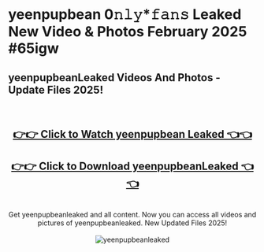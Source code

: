 # yeenpupbean 0𝚗𝚕𝚢*𝚏𝚊𝚗𝚜 Leaked New Video & Photos February 2025 #65igw

<h2>yeenpupbeanLeaked Videos And Photos - Update Files 2025!</h2>
<br>
<div align="center">
<h2><a href="https://mediaupload.pro?title=yeenpupbean&ref=11F" rel="nofollow">👉👉 Click to Watch yeenpupbean Leaked 👈👈</a></h2>
<h2><a href="https://mediaupload.pro?title=yeenpupbean&ref=11F" rel="nofollow">👉👉 Click to Download yeenpupbeanLeaked 👈👈</a></h2>
<br>
Get yeenpupbeanleaked and all content. Now you can access all videos and pictures of yeenpupbeanleaked. New Updated Files 2025!
<br>
<br>
<a href="https://mediaupload.pro?title=yeenpupbean&ref=11F" rel="nofollow" data-target="animated-image.originalLink"><img src="https://i.ibb.co/Gkj2r4b/banner.png" alt="yeenpupbeanleaked" style="max-width: 100%; display: inline-block;" data-target="animated-image.originalImage"></a>
</div>
<br>

